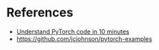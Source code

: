 
# References
- [Understand PyTorch code in 10 minutes](https://hsaghir.github.io/data_science/pytorch_starter/)
- https://github.com/jcjohnson/pytorch-examples